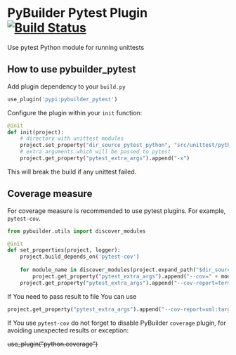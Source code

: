 PyBuilder Pytest Plugin [![Build Status](https://travis-ci.org/AlexeySanko/pybuilder_pytest.svg?branch=master)](https://travis-ci.org/AlexeySanko/pybuilder_pytest)
=======================

Use pytest Python module for running unittests

How to use pybuilder_pytest
----------------------------------

Add plugin dependency to your `build.py`
```python
use_plugin('pypi:pybuilder_pytest')
```

Configure the plugin within your `init` function:
```python
@init
def init(project):
    # directory with unittest modules
    project.set_property("dir_source_pytest_python", "src/unittest/python")
    # extra arguments which will be passed to pytest
    project.get_property("pytest_extra_args").append("-x")
```

This will break the build if any unittest failed.

Coverage measure
----------------------------------

For coverage measure is recommended to use pytest plugins.
For example, `pytest-cov`.

```python
from pybuilder.utils import discover_modules

@init
def set_properties(project, logger):
    project.build_depends_on('pytest-cov')
    
    for module_name in discover_modules(project.expand_path("$dir_source_main_python")):
        project.get_property("pytest_extra_args").append("--cov=" + module_name)
    project.get_property("pytest_extra_args").append("--cov-report=term-missing")
```

If You need to pass result to file You can use 
```python
project.get_property("pytest_extra_args").append("--cov-report=xml:target/reports/pytest_coverage.xml")
```

If You use `pytest-cov` do not forget to disable PyBuilder `coverage` plugin, 
for avoiding unexpected results or exception:

~~use_plugin("python.coverage")~~